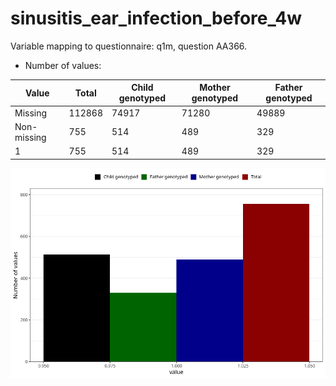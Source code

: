 # sinusitis_ear_infection_before_4w
Variable mapping to questionnaire: q1m, question AA366.
- Number of values:

| Value | Total | Child genotyped | Mother genotyped | Father genotyped |
| ----- | ----- | --------------- | ---------------- | ---------------- |
| Missing | 112868 | 74917 | 71280 | 49889 |
| Non-missing | 755 | 514 | 489 | 329 |
| 1 | 755 | 514 | 489 | 329 |



![](sinusitis_ear_infection_before_4w_n.png)




